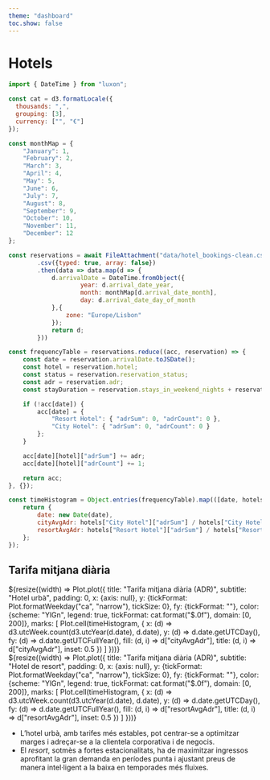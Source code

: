 ```yaml
--- 
theme: "dashboard"
toc.show: false
---
```


# Hotels

```js
import { DateTime } from "luxon";

const cat = d3.formatLocale({
  thousands: ",",
  grouping: [3],
  currency: ["", "€"]
});

const monthMap = {
    "January": 1,
    "February": 2,
    "March": 3,
    "April": 4,
    "May": 5,
    "June": 6,
    "July": 7,
    "August": 8,
    "September": 9,
    "October": 10,
    "November": 11,
    "December": 12
};

const reservations = await FileAttachment("data/hotel_bookings-clean.csv")
        .csv({typed: true, array: false})
        .then(data => data.map(d => {
            d.arrivalDate = DateTime.fromObject({
                    year: d.arrival_date_year, 
                    month: monthMap[d.arrival_date_month], 
                    day: d.arrival_date_day_of_month
            },{
                zone: "Europe/Lisbon"
            });
            return d;
        }))

const frequencyTable = reservations.reduce((acc, reservation) => {
    const date = reservation.arrivalDate.toJSDate();
    const hotel = reservation.hotel;
    const status = reservation.reservation_status;
    const adr = reservation.adr;
    const stayDuration = reservation.stays_in_weekend_nights + reservation.stays_in_week_nights;

    if (!acc[date]) {
        acc[date] = {
            "Resort Hotel": { "adrSum": 0, "adrCount": 0 },
            "City Hotel": { "adrSum": 0, "adrCount": 0 }
        };
    }

    acc[date][hotel]["adrSum"] += adr;
    acc[date][hotel]["adrCount"] += 1;

    return acc;
}, {});

const timeHistogram = Object.entries(frequencyTable).map(([date, hotels]) => {
    return {
        date: new Date(date),
        cityAvgAdr: hotels["City Hotel"]["adrSum"] / hotels["City Hotel"]["adrCount"],
        resortAvgAdr: hotels["Resort Hotel"]["adrSum"] / hotels["Resort Hotel"]["adrCount"],
    };
});
```

## Tarifa mitjana diària
<div class="grid grid-cols-2">
  <div class="card">
    ${resize((width) => Plot.plot({
        title: "Tarifa mitjana diària (ADR)",
        subtitle: "Hotel urbà",
        padding: 0,
        x: {axis: null},
        y: {tickFormat: Plot.formatWeekday("ca", "narrow"), tickSize: 0},
        fy: {tickFormat: ""},
        color: {scheme: "YlGn", legend: true, tickFormat: cat.format("$.0f"), domain: [0, 200]},
        marks: [
            Plot.cell(timeHistogram, {
            x: (d) => d3.utcWeek.count(d3.utcYear(d.date), d.date),
            y: (d) => d.date.getUTCDay(),
            fy: (d) => d.date.getUTCFullYear(),
            fill: (d, i) => d["cityAvgAdr"],
            title: (d, i) => d["cityAvgAdr"],
            inset: 0.5
            })
        ]
    }))}
  </div>
  <div class="card">
    ${resize((width) => Plot.plot({
        title: "Tarifa mitjana diària (ADR)",
        subtitle: "Hotel de resort",
        padding: 0,
        x: {axis: null},
        y: {tickFormat: Plot.formatWeekday("ca", "narrow"), tickSize: 0},
        fy: {tickFormat: ""},
        color: {scheme: "YlGn", legend: true, tickFormat: cat.format("$.0f"), domain: [0, 200]},
        marks: [
            Plot.cell(timeHistogram, {
            x: (d) => d3.utcWeek.count(d3.utcYear(d.date), d.date),
            y: (d) => d.date.getUTCDay(),
            fy: (d) => d.date.getUTCFullYear(),
            fill: (d, i) => d["resortAvgAdr"],
            title: (d, i) => d["resortAvgAdr"],
            inset: 0.5
            })
        ]
    }))}
  </div>
</div>

- L’hotel urbà, amb tarifes més estables, pot centrar-se a optimitzar marges i adreçar-se a la clientela corporativa i de negocis.
- El _resort_, sotmès a fortes estacionalitats, ha de maximitzar ingressos aprofitant la gran demanda en períodes punta i ajustant preus de manera intel·ligent a la baixa en temporades més fluixes.
